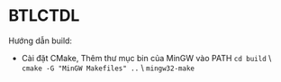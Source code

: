 # BTLCTDL
Hướng dẫn build:
- Cài đặt CMake, Thêm thư mục bin của MinGW vào PATH
``` cd build ``` \\
```  cmake -G "MinGW Makefiles" .. ``` \\
``` mingw32-make ```